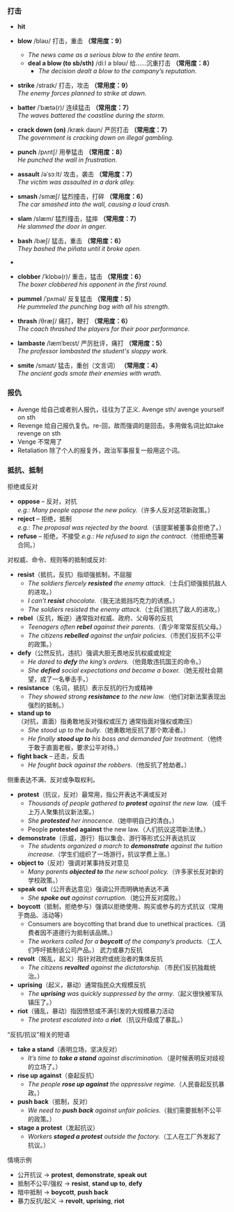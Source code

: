 ### 打击
- **hit**
- **blow** /bləʊ/ 打击，重击 **（常用度：9）**  
  - *The news came as a serious blow to the entire team.*
  - **deal a blow (to sb/sth)** /diːl ə bləʊ/ 给……沉重打击 **（常用度：8）**  
    - *The decision dealt a blow to the company’s reputation.*
- **strike** /straɪk/ 打击，攻击 **（常用度：9）**  
  *The enemy forces planned to strike at dawn.*
- **batter** /ˈbætə(r)/ 连续猛击 **（常用度：7）**  
  *The waves battered the coastline during the storm.*
- **crack down (on)** /kræk daʊn/ 严厉打击 **（常用度：7）**  
  *The government is cracking down on illegal gambling.*
- **punch** /pʌntʃ/ 用拳猛击 **（常用度：8）**  
  *He punched the wall in frustration.*
- **assault** /əˈsɔːlt/ 攻击，袭击 **（常用度：7）**  
  *The victim was assaulted in a dark alley.* 
- **smash** /smæʃ/ 猛烈撞击，打碎 **（常用度：6）**  
  *The car smashed into the wall, causing a loud crash.*
- **slam** /slæm/ 猛烈撞击，猛摔 **（常用度：7）**  
  *He slammed the door in anger.*
- **bash** /bæʃ/ 猛击，重击 **（常用度：6）**  
  *They bashed the piñata until it broke open.*
-

- **clobber** /ˈklɒbə(r)/ 重击，猛击 **（常用度：6）**  
  *The boxer clobbered his opponent in the first round.*

- **pummel** /ˈpʌməl/ 反复猛击 **（常用度：5）**  
  *He pummeled the punching bag with all his strength.*

- **thrash** /θræʃ/ 痛打，鞭打 **（常用度：6）**  
  *The coach thrashed the players for their poor performance.*

- **lambaste** /læmˈbeɪst/ 严厉批评，痛打 **（常用度：5）**  
  *The professor lambasted the student's sloppy work.*

- **smite** /smaɪt/ 猛击，重创（文言词） **（常用度：4）**  
  *The ancient gods smote their enemies with wrath.*


### 报仇
- Avenge 给自己或者别人报仇，往往为了正义. Avenge sth/ avenge yourself on sth
- Revenge 给自己报仇复仇。re-回，故而强调的是回击。多用做名词比如take revenge on sth
- Venge 不常用了
- Retaliation 除了个人的报复外，政治军事报复一般用这个词。

### 抵抗、抵制

拒绝或反对
- **oppose** – 反对，对抗   
  *e.g.*: *Many people oppose the new policy.*（许多人反对这项新政策。）
- **reject** – 拒绝，抵制   
  *e.g.*: *The proposal was rejected by the board.*（该提案被董事会拒绝了。）
- **refuse** – 拒绝，不接受
  *e.g.*: *He refused to sign the contract.*（他拒绝签署合同。）

对权威、命令、规则等的抵制或反对:
- **resist**（抵抗，反抗）指顽强抵制，不屈服
  - *The soldiers fiercely **resisted** the enemy attack.*（士兵们顽强抵抗敌人的进攻。）
  - *I can’t **resist** chocolate.*（我无法抵挡巧克力的诱惑。）
  - *The soldiers resisted the enemy attack.*（士兵们抵抗了敌人的进攻。）
- **rebel**（反抗，叛逆）通常指对权威、政府、父母等的反抗
  - *Teenagers often **rebel** against their parents.*（青少年常常反抗父母。）
  - *The citizens **rebelled** against the unfair policies.*（市民们反抗不公平的政策。）
- **defy**（公然反抗，违抗）强调大胆无畏地反抗权威或规定
  - *He dared to **defy** the king’s orders.*（他竟敢违抗国王的命令。）
  - *She **defied** social expectations and became a boxer.*（她无视社会期望，成了一名拳击手。）
- **resistance**（名词，抵抗）表示反抗的行为或精神
  - *They showed strong **resistance** to the new law.*（他们对新法案表现出强烈的抵制。）
- **stand up to**（对抗，直面）指勇敢地反对强权或压力 通常指面对强权或欺压）
  - *She stood up to the bully.*（她勇敢地反抗了那个欺凌者。）
  - *He finally **stood up to** his boss and demanded fair treatment.*（他终于敢于直面老板，要求公平对待。）
- **fight back** – 还击，反击
  - *He fought back against the robbers.*（他反抗了抢劫者。）

侧重表达不满、反对或争取权利。
- **protest**（抗议，反对）最常用，指公开表达不满或反对
  - *Thousands of people gathered to **protest** against the new law.*（成千上万人聚集抗议新法案。）
  - *She **protested** her innocence.*（她申明自己的清白。）
  - People **protested against** the new law.（人们抗议这项新法律。）
- **demonstrate**（示威，游行）指以集会、游行等形式公开表达抗议
  - *The students organized a march to **demonstrate** against the tuition increase.*（学生们组织了一场游行，抗议学费上涨。）
- **object to**（反对）强调对某事持反对意见
  - *Many parents **objected to** the new school policy.*（许多家长反对新的学校政策。）
- **speak out**（公开表达意见）强调公开而明确地表达不满
  - *She **spoke out** against corruption.*（她公开反对腐败。）
- **boycott**（抵制，拒绝参与）强调以拒绝使用、购买或参与的方式抗议（常用于商品、活动等）
  - Consumers are boycotting that brand due to unethical practices.（消费者因不道德行为抵制该品牌。）
  - *The workers called for a **boycott** of the company’s products.*（工人们呼吁抵制该公司产品。）
武力或暴力反抗
- **revolt**（叛乱，起义）指针对政府或统治者的集体反抗
  - *The citizens **revolted** against the dictatorship.*（市民们反抗独裁统治。）
- **uprising**（起义，暴动）通常指民众大规模反抗
  - *The **uprising** was quickly suppressed by the army.*（起义很快被军队镇压了。）
- **riot**（骚乱，暴动）指因愤怒或不满引发的大规模暴力活动
  - *The protest escalated into a **riot**.*（抗议升级成了暴乱。）

“反抗/抗议”相关的短语
- **take a stand**（表明立场，坚决反对）
  - *It’s time to **take a stand** against discrimination.*（是时候表明反对歧视的立场了。）
- **rise up against**（奋起反抗）
  - *The people **rose up against** the oppressive regime.*（人民奋起反抗暴政。）
- **push back**（抵制，反对）
  - *We need to **push back** against unfair policies.*（我们需要抵制不公平的政策。）
- **stage a protest**（发起抗议）
  - *Workers **staged a protest** outside the factory.*（工人在工厂外发起了抗议。）

情境示例
- 公开抗议 → **protest**, **demonstrate**, **speak out**
- 抵制不公平/强权 → **resist**, **stand up to**, **defy**
- 暗中抵制 → **boycott**, **push back**
- 暴力反抗/起义 → **revolt**, **uprising**, **riot**

